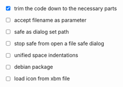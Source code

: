 - [x] trim the code down to the necessary parts
- [ ] accept filename as parameter
- [ ] safe as dialog set path
- [ ] stop safe from open a file safe dialog
- [ ] unified space indentations
- [ ] debian package
- [ ] load icon from xbm file

